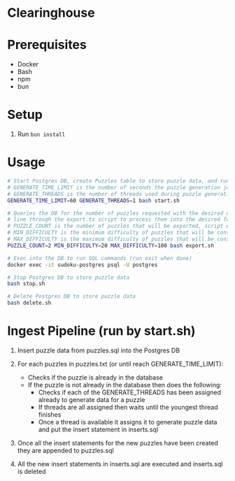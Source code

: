 # Clearinghouse

# Prerequisites

* Docker
* Bash
* npm
* bun

# Setup

1. Run `bun install`

# Usage

```bash
# Start Postgres DB, create Puzzles table to store puzzle data, and run ingest pipeline to load puzzle data
# GENERATE_TIME_LIMIT is the number of seconds the puzzle generation jobs can run before they wind down, defaults to 60
# GENERATE_THREADS is the number of threads used during puzzle generation (in addition to main thread), defaults to 1
GENERATE_TIME_LIMIT=60 GENERATE_THREADS=1 bash start.sh

# Queries the DB for the number of puzzles requested with the desired difficulty values and then runs each
# line through the export.ts script to process them into the desired format used by Sudokuru Frontend
# PUZZLE_COUNT is the number of puzzles that will be exported, script will fail if not enough puzzles in DB
# MIN_DIFFICULTY is the minimum difficulty of puzzles that will be considered for export
# MAX_DIFFICULTY is the maximum difficulty of puzzles that will be considered for export
PUZZLE_COUNT=2 MIN_DIFFICULTY=20 MAX_DIFFICULTY=100 bash export.sh

# Exec into the DB to run SQL commands (run exit when done)
docker exec -it sudoku-postgres psql -U postgres

# Stop Postgres DB to store puzzle data
bash stop.sh

# Delete Postgres DB to store puzzle data
bash delete.sh
```

# Ingest Pipeline (run by start.sh)

1. Insert puzzle data from puzzles.sql into the Postgres DB

2. For each puzzles in puzzles.txt (or until reach GENERATE_TIME_LIMIT):
	* Checks if the puzzle is already in the database
	* If the puzzle is not already in the database then does the following:
		* Checks if each of the GENERATE_THREADS has been assigned already to generate data for a puzzle
		* If threads are all assigned then waits until the youngest thread finishes
		* Once a thread is available it assigns it to generate puzzle data and put the insert statement in inserts.sql

3. Once all the insert statements for the new puzzles have been created they are appended to puzzles.sql

4. All the new insert statements in inserts.sql are executed and inserts.sql is deleted
